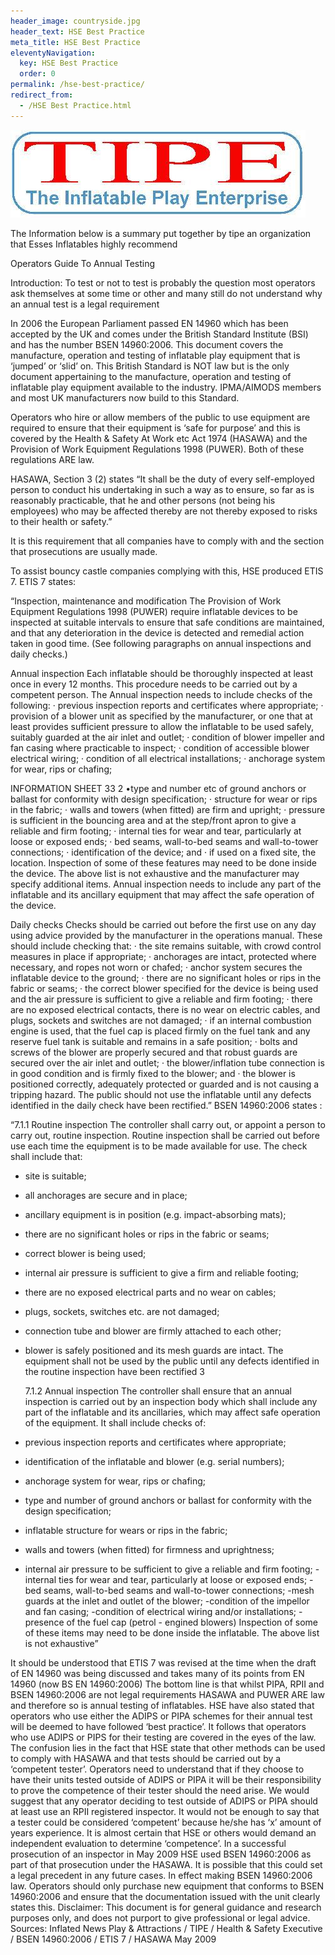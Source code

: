 ```yaml
---
header_image: countryside.jpg
header_text: HSE Best Practice
meta_title: HSE Best Practice
eleventyNavigation:
  key: HSE Best Practice
  order: 0
permalink: /hse-best-practice/
redirect_from:
  - /HSE Best Practice.html
---
```


![TIPE Logo](/images/tipe-logo.jpg)

The Information below is a summary put together by tipe an organization that Esses Inflatables highly recommend

Operators Guide To Annual Testing

Introduction:
To test or not to test is probably the question most operators ask themselves at
some time or other and many still do not understand why an annual test is a legal
requirement

In 2006 the European Parliament passed EN 14960 which has been accepted by the UK and comes
under the British Standard Institute (BSI) and has the number BSEN 14960:2006. This document
covers the manufacture, operation and testing of inflatable play equipment that is ‘jumped’ or ‘slid’ on.
This British Standard is NOT law but is the only document appertaining to the manufacture, operation
and testing of inflatable play equipment available to the industry. IPMA/AIMODS members and most
UK manufacturers now build to this Standard.

Operators who hire or allow members of the public to use equipment are required to ensure that their
equipment is ‘safe for purpose’ and this is covered by the Health & Safety At Work etc Act 1974
(HASAWA) and the Provision of Work Equipment Regulations 1998 (PUWER). Both of these regulations
ARE law.

HASAWA, Section 3 (2) states “It shall be the duty of every self-employed person to conduct his
undertaking in such a way as to ensure, so far as is reasonably practicable, that he and other persons
(not being his employees) who may be affected thereby are not thereby exposed to risks to their
health or safety.”

It is this requirement that all companies have to comply with and the section that prosecutions are
usually made.

To assist bouncy castle companies complying with this, HSE produced ETIS 7.
ETIS 7 states:

“Inspection, maintenance and modification
The Provision of Work Equipment Regulations 1998 (PUWER) require inflatable devices to be inspected
at suitable intervals to ensure that safe conditions are maintained, and that any deterioration in the
device is detected and remedial action taken in good time. (See following paragraphs on annual
inspections and daily checks.)

Annual inspection
Each inflatable should be thoroughly inspected at least once in every 12 months. This procedure needs
to be carried out by a competent person.
The Annual inspection needs to include checks of the following:
· previous inspection reports and certificates where appropriate;
· provision of a blower unit as specified by the manufacturer, or one that at least provides sufficient
pressure to allow the inflatable to be used safely, suitably guarded at the air inlet and outlet;
· condition of blower impeller and fan casing where practicable to inspect;
· condition of accessible blower electrical wiring;
· condition of all electrical installations;
· anchorage system for wear, rips or chafing;

INFORMATION SHEET 33
2
•type and number etc of ground anchors or ballast for conformity with design specification;
· structure for wear or rips in the fabric;
· walls and towers (when fitted) are firm and upright;
· pressure is sufficient in the bouncing area and at the step/front apron to give a reliable and firm
footing;
· internal ties for wear and tear, particularly at loose or exposed ends;
· bed seams, wall-to-bed seams and wall-to-tower connections;
· identification of the device; and
· if used on a fixed site, the location.
Inspection of some of these features may need to be done inside the device. The above list is not
exhaustive and the manufacturer may specify additional items. Annual inspection needs to include any
part of the inflatable and its ancillary equipment that may affect the safe operation of the device.

Daily checks
Checks should be carried out before the first use on any day using advice provided by the
manufacturer in the operations manual. These should include checking that:
· the site remains suitable, with crowd control measures in place if appropriate;
· anchorages are intact, protected where necessary, and ropes not worn or chafed;
· anchor system secures the inflatable device to the ground;
· there are no significant holes or rips in the fabric or seams;
· the correct blower specified for the device is being used and the air pressure is sufficient to give a
reliable and firm footing;
· there are no exposed electrical contacts, there is no wear on electric cables, and plugs, sockets and
switches are not damaged;
· if an internal combustion engine is used, that the fuel cap is placed firmly on the fuel tank and any
reserve fuel tank is suitable and remains in a safe position;
· bolts and screws of the blower are properly secured and that robust guards are secured over the air
inlet and outlet;
· the blower/inflation tube connection is in good condition and is firmly fixed to the blower; and
· the blower is positioned correctly, adequately protected or guarded and is not causing a tripping
hazard.
The public should not use the inflatable until any defects identified in the daily check have been
rectified.”
BSEN 14960:2006 states :

“7.1.1 Routine inspection
The controller shall carry out, or appoint a person to carry out, routine inspection.
Routine inspection shall be carried out before use each time the equipment is to be made available
for use. The check shall include that:

- site is suitable;
- all anchorages are secure and in place;
- ancillary equipment is in position (e.g. impact-absorbing mats);
- there are no significant holes or rips in the fabric or seams;
- correct blower is being used;
- internal air pressure is sufficient to give a firm and reliable footing;
- there are no exposed electrical parts and no wear on cables;
- plugs, sockets, switches etc. are not damaged;
- connection tube and blower are firmly attached to each other;
- blower is safely positioned and its mesh guards are intact.
  The equipment shall not be used by the public until any defects identified in the routine inspection have
  been rectified
  3

  7.1.2 Annual inspection
  The controller shall ensure that an annual inspection is carried out by an inspection body which shall
  include any part of the inflatable and its ancillaries, which may affect safe operation of the equipment.
  It shall include checks of:

- previous inspection reports and certificates where appropriate;
- identification of the inflatable and blower (e.g. serial numbers);
- anchorage system for wear, rips or chafing;
- type and number of ground anchors or ballast for conformity with the design specification;
- inflatable structure for wears or rips in the fabric;
- walls and towers (when fitted) for firmness and uprightness;
- internal air pressure to be sufficient to give a reliable and firm footing;
  -internal ties for wear and tear, particularly at loose or exposed ends;
  -bed seams, wall-to-bed seams and wall-to-tower connections;
  -mesh guards at the inlet and outlet of the blower;
  -condition of the impellor and fan casing;
  -condition of electrical wiring and/or installations;
  -presence of the fuel cap (petrol - engined blowers)
  Inspection of some of these items may need to be done inside the inflatable. The above list is not
  exhaustive”

It should be understood that ETIS 7 was revised at the time when the draft of EN 14960 was being
discussed and takes many of its points from EN 14960 (now BS EN 14960:2006)
The bottom line is that whilst PIPA, RPII and BSEN 14960:2006 are not legal requirements HASAWA
and PUWER ARE law and therefore so is annual testing of inflatables.
HSE have also stated that operators who use either the ADIPS or PIPA schemes for their annual test
will be deemed to have followed ‘best practice’. It follows that operators who use ADIPS or PIPS for
their testing are covered in the eyes of the law. The confusion lies in the fact that HSE state that other
methods can be used to comply with HASAWA and that tests should be carried out by a ‘competent
tester’. Operators need to understand that if they choose to have their units tested outside of ADIPS or
PIPA it will be their responsibility to prove the competence of their tester should the need arise. We
would suggest that any operator deciding to test outside of ADIPS or PIPA should at least use an RPII
registered inspector. It would not be enough to say that a tester could be considered ‘competent’
because he/she has ‘x’ amount of years experience. It is almost certain that HSE or others would
demand an independent evaluation to determine ‘competence’.
In a successful prosecution of an inspector in May 2009 HSE used BSEN 14960:2006 as part of that
prosecution under the HASAWA. It is possible that this could set a legal precedent in any future cases.
In effect making BSEN 14960:2006 law.
Operators should only purchase new equipment that conforms to BSEN 14960:2006 and ensure that
the documentation issued with the unit clearly states this.
Disclaimer: This document is for general guidance and research purposes only, and does not purport to give
professional or legal advice.
Sources:
Inflated News Play & Attractions / TIPE / Health & Safety Executive / BSEN 14960:2006 / ETIS 7 / HASAWA
May 2009
